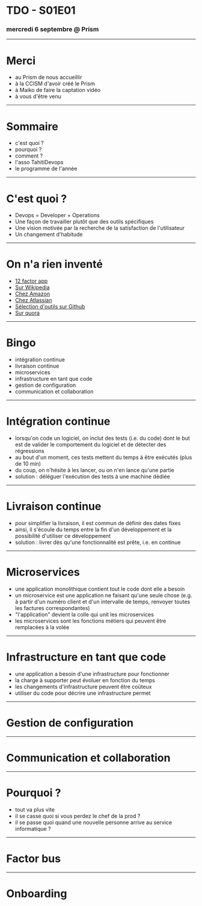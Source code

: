 # TDO - S01E01

### mercredi 6 septembre @ Prism

---

# Merci

  - au Prism de nous accueillir
  - à la CCISM d'avoir créé le Prism
  - à Maiko de faire la captation vidéo
  - à vous d'être venu
  
---

# Sommaire

  - c'est quoi ?
  - pourquoi ?
  - comment ?
  - l'asso TahitiDevops
  - le programme de l'année

---

# C'est quoi ?

  - Devops = Developer + Operations
  - Une façon de travailler plutôt que des outils spécifiques
  - Une vision motivée par la recherche de la satisfaction de l'utilisateur
  - Un changement d'habitude

---

# On n'a rien inventé

  - [12 factor app](https://12factor.net)
  - [Sur Wikipedia](https://en.wikipedia.org/wiki/DevOps)
  - [Chez Amazon](https://aws.amazon.com/fr/devops/what-is-devops/)
  - [Chez Atlassian](https://www.atlassian.com/devops)
  - [Sélection d'outils sur Github](https://github.com/showcases/devops-tools)
  - [Sur quora](https://www.quora.com/What-is-DevOps)

---

# Bingo

  - intégration continue
  - livraison continue
  - microservices
  - infrastructure en tant que code
  - gestion de configuration
  - communication et collaboration

---

# Intégration continue

  - lorsqu'on code un logiciel, on inclut des tests (i.e. du code) dont le but est de valider le comportement du logiciel et de détecter des régressions
  - au bout d'un moment, ces tests mettent du temps à être exécutés (plus de 10 min)
  - du coup, on n'hésite à les lancer, ou on n'en lance qu'une partie
  - solution : déléguer l'exécution des tests à une machine dédiée

---

# Livraison continue

  - pour simplifier la livraison, il est commun de définir des dates fixes
  - ainsi, il s'écoule du temps entre la fin d'un développement et la possibilité d'utiliser ce développement
  - solution : livrer dès qu'une fonctionnalité est prête, i.e. en continue

---

# Microservices

  - une application monolithique contient tout le code dont elle a besoin
  - un microservice est une application ne faisant qu'une seule chose (e.g. à partir d'un numéro client et d'un intervalle de temps, renvoyer toutes les factures correspondantes)
  - "l'application" devient la colle qui unit les microservices
  - les microservices sont les fonctions métiers qui peuvent être remplacées à la volée

---

# Infrastructure en tant que code

  - une application a besoin d'une infrastructure pour fonctionner
  - la charge à supporter peut évoluer en fonction du temps
  - les changements d'infrastructure peuvent être coûteux 
  - utiliser du code pour décrire une infrastructure permet

---

# Gestion de configuration

---

# Communication et collaboration

---

# Pourquoi ?

  - tout va plus vite
  - il se casse quoi si vous perdez le chef de la prod ?
  - il se passe quoi quand une nouvelle personne arrive au service informatique ?
  
---

# Factor bus


---

# Onboarding

